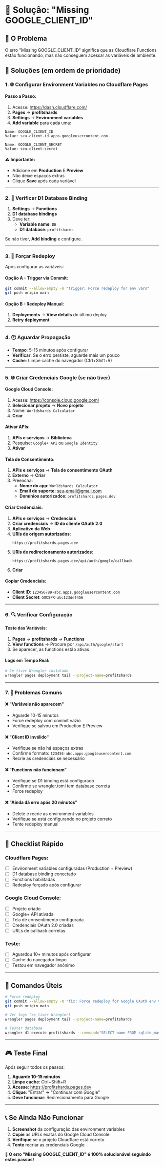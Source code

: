 # 🚨 Solução: "Missing GOOGLE_CLIENT_ID"

## 🎯 **O Problema**
O erro "Missing GOOGLE_CLIENT_ID" significa que as Cloudflare Functions estão funcionando, mas não conseguem acessar as variáveis de ambiente.

## 🔧 **Soluções (em ordem de prioridade)**

### **1. 🌐 Configurar Environment Variables no Cloudflare Pages**

#### **Passo a Passo:**
1. Acesse: https://dash.cloudflare.com/
2. **Pages** → **profitshards** 
3. **Settings** → **Environment variables**
4. **Add variable** para cada uma:

```
Name: GOOGLE_CLIENT_ID
Value: seu-client-id.apps.googleusercontent.com

Name: GOOGLE_CLIENT_SECRET  
Value: seu-client-secret
```

#### **⚠️ Importante:**
- Adicione em **Production** E **Preview**
- Não deixe espaços extras
- Clique **Save** após cada variável

---

### **2. 🔗 Verificar D1 Database Binding**

1. **Settings** → **Functions**
2. **D1 database bindings**
3. Deve ter:
   - **Variable name**: `DB`
   - **D1 database**: `profitshards`

Se não tiver, **Add binding** e configure.

---

### **3. 🔄 Forçar Redeploy**

Após configurar as variáveis:

#### **Opção A - Trigger via Commit:**
```bash
git commit --allow-empty -m "trigger: Force redeploy for env vars"
git push origin main
```

#### **Opção B - Redeploy Manual:**
1. **Deployments** → **View details** do último deploy
2. **Retry deployment**

---

### **4. 🕐 Aguardar Propagação**

- **Tempo**: 5-15 minutos após configurar
- **Verificar**: Se o erro persiste, aguarde mais um pouco
- **Cache**: Limpe cache do navegador (Ctrl+Shift+R)

---

### **5. 🌐 Criar Credenciais Google (se não tiver)**

#### **Google Cloud Console:**
1. Acesse: https://console.cloud.google.com/
2. **Selecionar projeto** → **Novo projeto**
3. Nome: `Worldshards Calculator`
4. **Criar**

#### **Ativar APIs:**
1. **APIs e serviços** → **Biblioteca**
2. Pesquise: `Google+ API` ou `Google Identity`
3. **Ativar**

#### **Tela de Consentimento:**
1. **APIs e serviços** → **Tela de consentimento OAuth**
2. **Externo** → **Criar**
3. Preencha:
   - **Nome do app**: `Worldshards Calculator`
   - **Email de suporte**: seu-email@gmail.com
   - **Domínios autorizados**: `profitshards.pages.dev`

#### **Criar Credenciais:**
1. **APIs e serviços** → **Credenciais**
2. **Criar credenciais** → **ID do cliente OAuth 2.0**
3. **Aplicativo da Web**
4. **URIs de origem autorizados**:
   ```
   https://profitshards.pages.dev
   ```
5. **URIs de redirecionamento autorizados**:
   ```
   https://profitshards.pages.dev/api/auth/google/callback
   ```
6. **Criar**

#### **Copiar Credenciais:**
- **Client ID**: `123456789-abc.apps.googleusercontent.com`
- **Client Secret**: `GOCSPX-abc123def456`

---

### **6. 🔍 Verificar Configuração**

#### **Teste das Variáveis:**
1. **Pages** → **profitshards** → **Functions**
2. **View functions** → Procure por `/api/auth/google/start`
3. Se aparecer, as functions estão ativas

#### **Logs em Tempo Real:**
```bash
# Se tiver Wrangler instalado
wrangler pages deployment tail --project-name=profitshards
```

---

### **7. 🚨 Problemas Comuns**

#### **❌ "Variáveis não aparecem"**
- Aguarde 10-15 minutos
- Force redeploy com commit vazio
- Verifique se salvou em Production E Preview

#### **❌ "Client ID inválido"**
- Verifique se não há espaços extras
- Confirme formato: `123456-abc.apps.googleusercontent.com`
- Recrie as credenciais se necessário

#### **❌ "Functions não funcionam"**
- Verifique se D1 binding está configurado
- Confirme se wrangler.toml tem database correta
- Force redeploy

#### **❌ "Ainda dá erro após 20 minutos"**
- Delete e recrie as environment variables
- Verifique se está configurando no projeto correto
- Tente redeploy manual

---

## 🎯 **Checklist Rápido**

### **Cloudflare Pages:**
- [ ] Environment variables configuradas (Production + Preview)
- [ ] D1 database binding conectado
- [ ] Functions habilitadas
- [ ] Redeploy forçado após configurar

### **Google Cloud Console:**
- [ ] Projeto criado
- [ ] Google+ API ativada
- [ ] Tela de consentimento configurada
- [ ] Credenciais OAuth 2.0 criadas
- [ ] URLs de callback corretas

### **Teste:**
- [ ] Aguardou 10+ minutos após configurar
- [ ] Cache do navegador limpo
- [ ] Testou em navegador anônimo

---

## 🔧 **Comandos Úteis**

```bash
# Force redeploy
git commit --allow-empty -m "fix: Force redeploy for Google OAuth env vars"
git push origin main

# Ver logs (se tiver Wrangler)
wrangler pages deployment tail --project-name=profitshards

# Testar database
wrangler d1 execute profitshards --command="SELECT name FROM sqlite_master WHERE type='table';"
```

---

## 🎮 **Teste Final**

Após seguir todos os passos:

1. **Aguarde 10-15 minutos**
2. **Limpe cache**: Ctrl+Shift+R
3. **Acesse**: https://profitshards.pages.dev
4. **Clique**: "Entrar" → "Continuar com Google"
5. **Deve funcionar**: Redirecionamento para Google

---

## 📞 **Se Ainda Não Funcionar**

1. **Screenshot** da configuração das environment variables
2. **Copie** as URLs exatas do Google Cloud Console
3. **Verifique** se o projeto Cloudflare está correto
4. **Tente** recriar as credenciais Google

**🎯 O erro "Missing GOOGLE_CLIENT_ID" é 100% solucionável seguindo estes passos!**